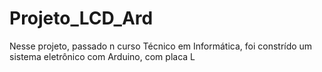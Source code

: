 # Projeto_LCD_Ard
Nesse projeto, passado n curso Técnico em Informática, foi constrído um sistema eletrônico com Arduino, com placa L


